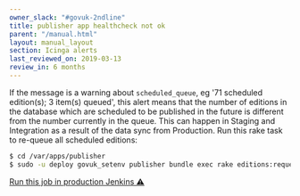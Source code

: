 ```yaml
---
owner_slack: "#govuk-2ndline"
title: publisher app healthcheck not ok
parent: "/manual.html"
layout: manual_layout
section: Icinga alerts
last_reviewed_on: 2019-03-13
review_in: 6 months
---
```


If the message is a warning about `scheduled_queue`, eg '71 scheduled
edition(s); 3 item(s) queued', this alert means that the number of
editions in the database which are scheduled to be published in the
future is different from the number currently in the queue. This can
happen in Staging and Integration as a result of the data sync from
Production. Run this rake task to re-queue all scheduled editions:

```bash
$ cd /var/apps/publisher
$ sudo -u deploy govuk_setenv publisher bundle exec rake editions:requeue_scheduled_for_publishing
```

[Run this job in production Jenkins ⚠️](https://deploy.publishing.service.gov.uk/job/run-rake-task/parambuild/?TARGET_APPLICATION=publisher&MACHINE_CLASS=backend&RAKE_TASK=editions:requeue_scheduled_for_publishing)
